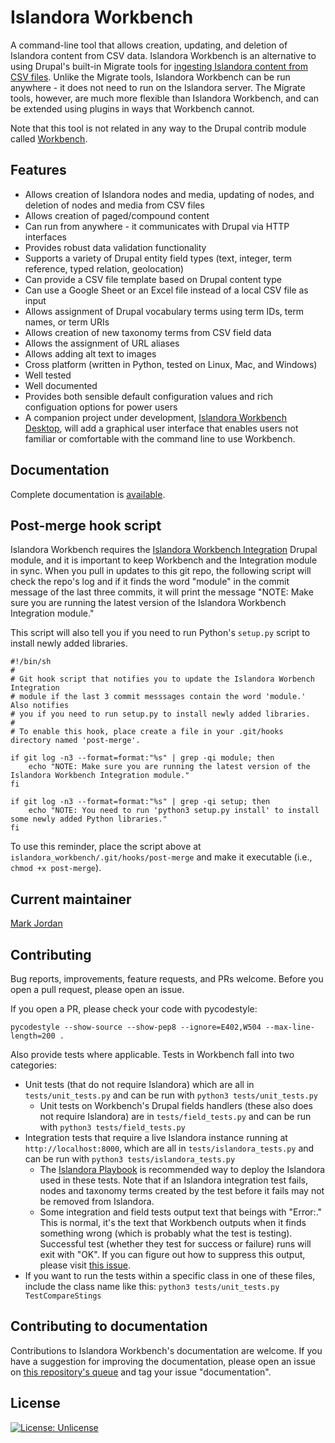 # Islandora Workbench

A command-line tool that allows creation, updating, and deletion of Islandora content from CSV data. Islandora Workbench is an alternative to using Drupal's built-in Migrate tools for [ingesting Islandora content from CSV files](https://github.com/Islandora/migrate_islandora_csv). Unlike the Migrate tools, Islandora Workbench can be run anywhere - it does not need to run on the Islandora server. The Migrate tools, however, are much more flexible than Islandora Workbench, and can be extended using plugins in ways that Workbench cannot.

Note that this tool is not related in any way to the Drupal contrib module called [Workbench](https://www.drupal.org/project/workbench).

## Features

* Allows creation of Islandora nodes and media, updating of nodes, and deletion of nodes and media from CSV files
* Allows creation of paged/compound content
* Can run from anywhere - it communicates with Drupal via HTTP interfaces
* Provides robust data validation functionality
* Supports a variety of Drupal entity field types (text, integer, term reference, typed relation, geolocation)
* Can provide a CSV file template based on Drupal content type
* Can use a Google Sheet or an Excel file instead of a local CSV file as input
* Allows assignment of Drupal vocabulary terms using term IDs, term names, or term URIs
* Allows creation of new taxonomy terms from CSV field data
* Allows the assignment of URL aliases
* Allows adding alt text to images
* Cross platform (written in Python, tested on Linux, Mac, and Windows)
* Well tested
* Well documented
* Provides both sensible default configuration values and rich configuation options for power users
* A companion project under development, [Islandora Workbench Desktop](https://github.com/mjordan/islandora_workbench_desktop), will add a graphical user interface that enables users not familiar or comfortable with the command line to use Workbench.

## Documentation

Complete documentation is [available](https://mjordan.github.io/islandora_workbench_docs/).

## Post-merge hook script

Islandora Workbench requires the [Islandora Workbench Integration](https://github.com/mjordan/islandora_workbench_integration) Drupal module, and it is important to keep Workbench and the Integration module in sync. When you pull in updates to this git repo, the following script will check the repo's log and if it finds the word "module" in the commit message of the last three commits, it will print the message "NOTE: Make sure you are running the latest version of the Islandora Workbench Integration module."

This script will also tell you if you need to run Python's `setup.py` script to install newly added libraries.

```shell
#!/bin/sh
#
# Git hook script that notifies you to update the Islandora Worbench Integration
# module if the last 3 commit messsages contain the word 'module.' Also notifies 
# you if you need to run setup.py to install newly added libraries.
# 
# To enable this hook, place create a file in your .git/hooks directory named 'post-merge'.

if git log -n3 --format=format:"%s" | grep -qi module; then
    echo "NOTE: Make sure you are running the latest version of the Islandora Workbench Integration module."
fi

if git log -n3 --format=format:"%s" | grep -qi setup; then
    echo "NOTE: You need to run 'python3 setup.py install' to install some newly added Python libraries."
fi
```

To use this reminder, place the script above at `islandora_workbench/.git/hooks/post-merge` and make it executable (i.e., `chmod +x post-merge`).

## Current maintainer

[Mark Jordan](https://github.com/mjordan)

## Contributing

Bug reports, improvements, feature requests, and PRs welcome. Before you open a pull request, please open an issue.

If you open a PR, please check your code with pycodestyle:

`pycodestyle --show-source --show-pep8 --ignore=E402,W504 --max-line-length=200 .`

Also provide tests where applicable. Tests in Workbench fall into two categories:

* Unit tests (that do not require Islandora) which are all in `tests/unit_tests.py` and can be run with `python3 tests/unit_tests.py`
   * Unit tests on Workbench's Drupal fields handlers (these also does not require Islandora) are in `tests/field_tests.py` and can be run with `python3 tests/field_tests.py`
* Integration tests that require a live Islandora instance running at `http://localhost:8000`, which are all in `tests/islandora_tests.py` and can be run with `python3 tests/islandora_tests.py`
   * The [Islandora Playbook](https://github.com/Islandora-Devops/islandora-playbook) is recommended way to deploy the Islandora used in these tests. Note that if an Islandora integration test fails, nodes and taxonomy terms created by the test before it fails may not be removed from Islandora.
   * Some integration and field tests output text that beings with "Error:." This is normal, it's the text that Workbench outputs when it finds something wrong (which is probably what the test is testing). Successful test (whether they test for success or failure) runs will exit with "OK". If you can figure out how to suppress this output, please visit [this issue](https://github.com/mjordan/islandora_workbench/issues/160).
* If you want to run the tests within a specific class in one of these files, include the class name like this: `python3 tests/unit_tests.py TestCompareStings`

## Contributing to documentation

Contributions to Islandora Workbench's documentation are welcome. If you have a suggestion for improving the documentation, please open an issue on [this repository's queue](https://github.com/mjordan/islandora_workbench/issues) and tag your issue "documentation".

## License

[![License: Unlicense](https://img.shields.io/badge/license-Unlicense-blue.svg)](http://unlicense.org/)
